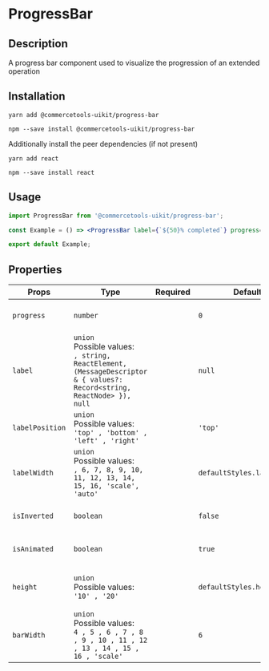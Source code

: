 <!-- THIS IS AN AUTOGENERATED FILE. DO NOT EDIT THIS FILE DIRECTLY. -->
<!-- This file is created by the `yarn generate-readme` script. -->

# ProgressBar

## Description

A progress bar component used to visualize the progression of an extended operation

## Installation

```
yarn add @commercetools-uikit/progress-bar
```

```
npm --save install @commercetools-uikit/progress-bar
```

Additionally install the peer dependencies (if not present)

```
yarn add react
```

```
npm --save install react
```

## Usage

```jsx
import ProgressBar from '@commercetools-uikit/progress-bar';

const Example = () => <ProgressBar label={`${50}% completed`} progress={50} />;

export default Example;
```

## Properties

| Props           | Type                                                                                                                          | Required | Default                    | Description                                                                                          |
| --------------- | ----------------------------------------------------------------------------------------------------------------------------- | :------: | -------------------------- | ---------------------------------------------------------------------------------------------------- |
| `progress`      | `number`                                                                                                                      |          | `0`                        | The percentage of the task completion to fill the bar.                                               |
| `label`         | `union`<br/>Possible values:<br/>`, string, ReactElement, (MessageDescriptor & { values?: Record<string, ReactNode> }), null` |          | `null`                     | The text to display alongside the bar.                                                               |
| `labelPosition` | `union`<br/>Possible values:<br/>`'top' , 'bottom' , 'left' , 'right'`                                                        |          | `'top'`                    | Location of the text in relation to the bar.                                                         |
| `labelWidth`    | `union`<br/>Possible values:<br/>`, 6, 7, 8, 9, 10, 11, 12, 13, 14, 15, 16, 'scale', 'auto'`                                  |          | `defaultStyles.labelWidth` | The scale of the width for the label, uses values available in the Constraints.Horizontal component. |
| `isInverted`    | `boolean`                                                                                                                     |          | `false`                    | Specifies the use of light colors(default) or dark colors.                                           |
| `isAnimated`    | `boolean`                                                                                                                     |          | `true`                     | Specifies whether the inner bar should have the styles animated.                                     |
| `height`        | `union`<br/>Possible values:<br/>`'10' , '20'`                                                                                |          | `defaultStyles.height`     | The scale of the height for the bar, also affects the styles of the label.                           |
| `barWidth`      | `union`<br/>Possible values:<br/>`4 , 5 , 6 , 7 , 8 , 9 , 10 , 11 , 12 , 13 , 14 , 15 , 16 , 'scale'`                         |          | `6`                        | The scale of the width for the label, uses values available in the Constraints.Horizontal component. |
